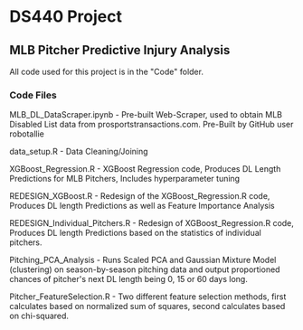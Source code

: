 # DS440 Project

## MLB Pitcher Predictive Injury Analysis

All code used for this project is in the "Code" folder.

### Code Files

MLB_DL_DataScraper.ipynb - Pre-built Web-Scraper, used to obtain MLB Disabled List data from prosportstransactions.com. Pre-Built by GitHub user robotallie

data_setup.R - Data Cleaning/Joining

XGBoost_Regression.R - XGBoost Regression code, Produces DL Length Predictions for MLB Pitchers, Includes hyperparameter tuning

REDESIGN_XGBoost.R - Redesign of the XGBoost_Regression.R code, Produces DL length Predictions as well as Feature Importance Analysis

REDESIGN_Individual_Pitchers.R - Redesign of XGBoost_Regression.R code, Produces DL length Predictions based on the statistics of individual pitchers.

Pitching_PCA_Analysis - Runs Scaled PCA and Gaussian Mixture Model (clustering) on season-by-season pitching data and output proportioned chances of pitcher's next DL length being 0, 15 or 60 days long.

Pitcher_FeatureSelection.R - Two different feature selection methods, first calculates based on normalized sum of squares, second calculates based on chi-squared.
